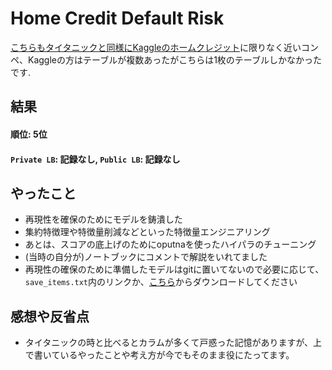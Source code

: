 # Home Credit Default Risk

[こちらもタイタニックと同様にKaggleのホームクレジット](https://www.kaggle.com/c/home-credit-default-risk/)に限りなく近いコンペ、Kaggleの方はテーブルが複数あったがこちらは1枚のテーブルしかなかったです.

## 結果
#### 順位: 5位
#### `Private LB`: 記録なし, `Public LB`: 記録なし

## やったこと

- 再現性を確保のためにモデルを鋳潰した
- 集約特徴理や特徴量削減などといった特徴量エンジニアリング
- あとは、スコアの底上げのためにoputnaを使ったハイパラのチューニング
- (当時の自分が)ノートブックにコメントで解説をいれてました
- 再現性の確保のために準備したモデルはgitに置いてないので必要に応じて、`save_items.txt`内のリンクか、[こちら](https://drive.google.com/file/d/1R_5tHcsnTNqGWRaWwlZoi-dQG1m3wgIv/view?usp=sharing)からダウンロードしてください

## 感想や反省点

- タイタニックの時と比べるとカラムが多くて戸惑った記憶がありますが、上で書いているやったことや考え方が今でもそのまま役にたってます。

